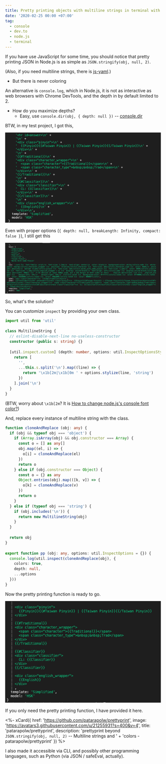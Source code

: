 ```yaml
---
title: Pretty printing objects with multiline strings in terminal with colors
date: '2020-02-25 00:00 +07:00'
tag:
  - console
  - dev.to
  - node.js
  - terminal
---
```


If you have use JavaScript for some time, you should notice that pretty printing JSON in Node.js is as simple as `JSON.stringify(obj, null, 2)`.

(Also, if you need multiline strings, there is [js-yaml](https://github.com/nodeca/js-yaml).)

- But there is never coloring

An alternative is `console.log`, which in Node.js, it is not as interactive as web browsers with Chrome DevTools, and the depth in by default limited to 2.

- How do you maximize depths?
  - Easy, use `console.dir(obj, { depth: null })` -- [console.dir](https://nodejs.org/api/console.html#console_console_dir_obj_options)

<!-- excerpt_separator -->

BTW, in my test project, I got this,

![inspect-basic](https://raw.githubusercontent.com/patarapolw/prettyprint/master/screenshots/inspect-basic.png)

Even with proper options (`{ depth: null, breakLength: Infinity, compact: false }`), I still get this

![inspect-custom](https://raw.githubusercontent.com/patarapolw/prettyprint/master/screenshots/inspect-custom.png)

So, what's the solution?

You can customize `inspect` by providing your own class.

```ts
import util from 'util'

class MultilineString {
  // eslint-disable-next-line no-useless-constructor
  constructor (public s: string) {}

  [util.inspect.custom] (depth: number, options: util.InspectOptionsStylized) {
    return [
      '',
      ...this.s.split('\n').map((line) => {
        return '\x1b[2m|\x1b[0m ' + options.stylize(line, 'string')
      })
    ].join('\n')
  }
}
```

(BTW, worry about `\x1b[2m`? It is [How to change node.js's console font color?](https://stackoverflow.com/questions/9781218/how-to-change-node-jss-console-font-color))

And, replace every instance of multiline string with the class.

```ts
function cloneAndReplace (obj: any) {
  if (obj && typeof obj === 'object') {
    if (Array.isArray(obj) && obj.constructor === Array) {
      const o = [] as any[]
      obj.map((el, i) => {
        o[i] = cloneAndReplace(el)
      })
      return o
    } else if (obj.constructor === Object) {
      const o = {} as any
      Object.entries(obj).map(([k, v]) => {
        o[k] = cloneAndReplace(v)
      })
      return o
    }
  } else if (typeof obj === 'string') {
    if (obj.includes('\n')) {
      return new MultilineString(obj)
    }
  }

  return obj
}

export function pp (obj: any, options: util.InspectOptions = {}) {
  console.log(util.inspect(cloneAndReplace(obj), {
    colors: true,
    depth: null,
    ...options
  }))
}
```

Now the pretty printing function is ready to go.

![pp](https://raw.githubusercontent.com/patarapolw/prettyprint/master/screenshots/pp.png)

If you only need the pretty printing function, I have provided it here.

<%- xCard({
  href: 'https://github.com/patarapolw/prettyprint',
  image: 'https://avatars3.githubusercontent.com/u/21255931?s=400&v=4',
  title: 'patarapolw/prettyprint',
  description: 'prettyprint beyond `JSON.stringify(obj, null, 2)` -- Multiline strings and '
    + 'colors - patarapolw/prettyprint'
}) %>

I also made it accessible via CLI, and possibly other programming languages, such as Python (via JSON / safeEval, actually).
